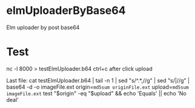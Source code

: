 # elmUploaderByBase64
Elm uploader by post base64

# Test
nc -l 8000 > testElmUploader.b64
ctrl+c after click upload

Last file:
cat testElmUploader.b64 | tail -n 1 | sed "s/^.*,//g" | sed "s/|//g" | base64 -d -o imageFile.ext
origin=`md5sum originFile.ext`
upload=`md5sum imageFile.ext`
test "$origin" -eq "$upload" && echo 'Equals' || echo 'No deal'
